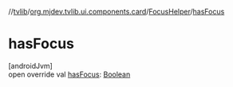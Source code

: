//[tvlib](../../../index.md)/[org.mjdev.tvlib.ui.components.card](../index.md)/[FocusHelper](index.md)/[hasFocus](has-focus.md)

# hasFocus

[androidJvm]\
open override val [hasFocus](has-focus.md): [Boolean](https://kotlinlang.org/api/latest/jvm/stdlib/kotlin/-boolean/index.html)
